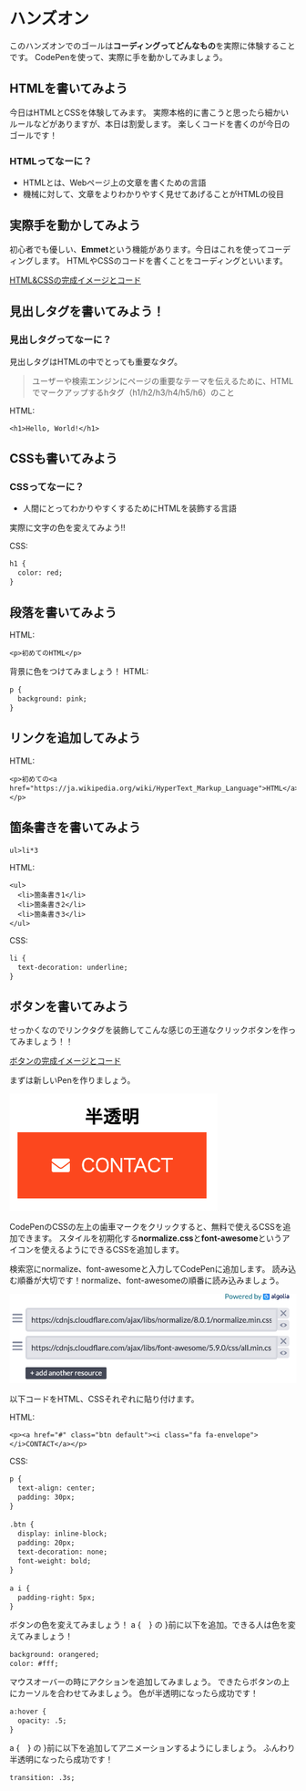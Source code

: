 # ハンズオン

このハンズオンでのゴールは**コーディングってどんなもの**を実際に体験することです。
CodePenを使って、実際に手を動かしてみましょう。

## HTMLを書いてみよう

今日はHTMLとCSSを体験してみます。
実際本格的に書こうと思ったら細かいルールなどがありますが、本日は割愛します。
楽しくコードを書くのが今日のゴールです！

### HTMLってなーに？

* HTMLとは、Webページ上の文章を書くための言語
* 機械に対して、文章をよりわかりやすく見せてあげることがHTMLの役目

## 実際手を動かしてみよう

初心者でも優しい、**Emmet**という機能があります。今日はこれを使ってコーディングします。
HTMLやCSSのコードを書くことをコーディングといいます。

[HTML&CSSの完成イメージとコード](https://codepen.io/camillenexseed/pen/WNegpQr)

## 見出しタグを書いてみよう！

### 見出しタグってなーに？

見出しタグはHTMLの中でとっても重要なタグ。
> ユーザーや検索エンジンにページの重要なテーマを伝えるために、HTMLでマークアップするhタグ（h1/h2/h3/h4/h5/h6）のこと

HTML:
```
<h1>Hello, World!</h1>
```

## CSSも書いてみよう

### CSSってなーに？

* 人間にとってわかりやすくするためにHTMLを装飾する言語

実際に文字の色を変えてみよう!!

CSS:
```
h1 {
  color: red;
}
```

## 段落を書いてみよう

HTML:
```
<p>初めてのHTML</p>
```

背景に色をつけてみましょう！
HTML:
```
p {
  background: pink;
}
```

## リンクを追加してみよう

HTML:
```
<p>初めての<a href="https://ja.wikipedia.org/wiki/HyperText_Markup_Language">HTML</a></p>
```

## 箇条書きを書いてみよう

```
ul>li*3
```

HTML:
```
<ul>
  <li>箇条書き1</li>
  <li>箇条書き2</li>
  <li>箇条書き3</li>
</ul>
```

CSS:
```
li {
  text-decoration: underline;
}
```

## ボタンを書いてみよう

せっかくなのでリンクタグを装飾してこんな感じの王道なクリックボタンを作ってみましょう！！

[ボタンの完成イメージとコード](https://codepen.io/camillenexseed/pen/pozOeoE)

まずは新しいPenを作りましょう。

![ボタン](https://github.com/camillenexseed/special_class_okinawa/blob/master/images/btn.png)

CodePenのCSSの左上の歯車マークをクリックすると、無料で使えるCSSを追加できます。
スタイルを初期化する**normalize.css**と**font-awesome**というアイコンを使えるようにできるCSSを追加します。

検索窓にnormalize、font-awesomeと入力してCodePenに追加します。
読み込む順番が大切です！normalize、font-awesomeの順番に読み込みましょう。

![CSSを追加する](https://github.com/camillenexseed/special_class_okinawa/blob/master/images/css_add.png)

以下コードをHTML、CSSそれぞれに貼り付けます。

HTML:
```
<p><a href="#" class="btn default"><i class="fa fa-envelope"></i>CONTACT</a></p>
```

CSS:
```
p {
  text-align: center;
  padding: 30px;
}

.btn {
  display: inline-block;
  padding: 20px;
  text-decoration: none;
  font-weight: bold;
}

a i {
  padding-right: 5px;
}
```

ボタンの色を変えてみましょう！
a {　} の }前に以下を追加。できる人は色を変えてみましょう！
```
background: orangered;
color: #fff;
```

マウスオーバーの時にアクションを追加してみましょう。
できたらボタンの上にカーソルを合わせてみましょう。
色が半透明になったら成功です！

```
a:hover {
  opacity: .5;
}
```

a {　} の }前に以下を追加してアニメーションするようにしましょう。
ふんわり半透明になったら成功です！

```
transition: .3s;
```
